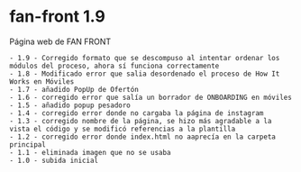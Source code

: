 # fan-front 1.9
Página web de FAN FRONT

	- 1.9 - Corregido formato que se descompuso al intentar ordenar los módulos del proceso, ahora sí funciona correctamente
	- 1.8 - Modificado error que salia desordenado el proceso de How It Works en Móviles
	- 1.7 - añadido PopUp de Ofertón
	- 1.6 - corregido error que salía un borrador de ONBOARDING en móviles
	- 1.5 - añadido popup pesadoro
	- 1.4 - corregido error donde no cargaba la página de instagram
	- 1.3 - corregido nombre de la página, se hizo más agradable a la vista el código y se modificó referencias a la plantilla
	- 1.2 - corregido error donde index.html no aaprecía en la carpeta principal
	- 1.1 - eliminada imagen que no se usaba
	- 1.0 - subida inicial
